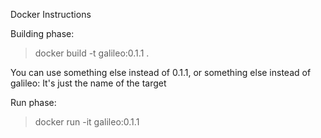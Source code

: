 Docker Instructions

Building phase:
>docker build -t galileo:0.1.1 . 

You can use something else instead of 0.1.1, or something else instead of galileo: It's just the name of the target

Run phase:
>docker run -it galileo:0.1.1


